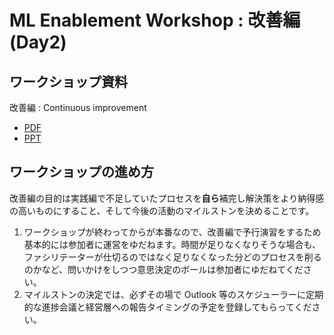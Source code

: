 # ML Enablement Workshop : 改善編 (Day2)

## ワークショップ資料

改善編 : Continuous improvement
* [PDF](../presentations/ml-enablement-v3-02-improve.pdf)
* [PPT](../presentations/ml-enablement-v3-02-improve.pptx)

## ワークショップの進め方

改善編の目的は実践編で不足していたプロセスを**自ら**補完し解決策をより納得感の高いものにすること、そして今後の活動のマイルストンを決めることです。

1. ワークショップが終わってからが本番なので、改善編で予行演習をするため基本的には参加者に運営をゆだねます。時間が足りなくなりそうな場合も、ファシリテーターが仕切るのではなく足りなくなった分どのプロセスを削るのかなど、問いかけをしつつ意思決定のボールは参加者にゆだねてください。
2. マイルストンの決定では、必ずその場で Outlook 等のスケジューラーに定期的な進捗会議と経営層への報告タイミングの予定を登録してもらってください。


